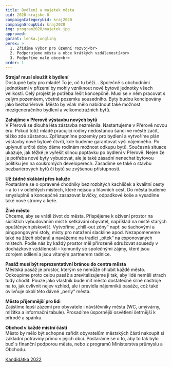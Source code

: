 ```yaml
---
title: Bydlení a majetek města
uid: 2020-krajske-8
campaignCategoryUid: kraj2020
campaignGroupUid: kraj2020
img: program2020/majetek.jpg
approved:
garant: lenka.jungling
perex: >
  1. Zřídíme výbor pro územní rozvoj<br>
  2. Podporujeme města a obce krátkých vzdáleností<br>
  3. Podpoříme malé obce<br>
order: 1
---
```


**Strojař musí sloužit k bydlení** <br>
Dostupné byty pro mladé! To je, oč tu běží… Společně s obchodními jednotkami v přízemí by mohly vzniknout nové bytové jednotky všech velikostí. Celý projekt je potřeba řešit koncepčně.
Musí se v něm pracovat s celým pozemkem, včetně pozemku sousedního. Byty budou koncipovány jako bezbariérové. Město by však mělo nabídnout také možnost mezigeneračního bydlení a velkometrážních bytů.
 
**Zahájíme v Přerově výstavbu nových bytů** <br>
V Přerově se dlouhá léta zástavba nezměnila. Nastartujeme v Přerově novou éru. Pokud totiž mladé pracující rodiny nedostanou šanci ve městě začít, těžko zde zůstanou. Zpřístupníme pozemky pro bydlení a vytvoříme plán výstavby nové bytové čtvrti, kde budeme garantovat výši nájemného.
Po uplynutí určité doby dáme rodinám možnost odkupu bytů. Současná situace ukazuje, jak těžké je vyřešit silnou poptávku po bydlení v Přerově. Nejen že je potřeba nové byty vybudovat, ale je také zásadní nenechat bytovou politiku jen na soukromých developerech. Zasadíme se také o stavbu bezbariérových bytů či bytů se zvýšenou přístupností.
 
**Už žádné skákání přes kaluže** <br>
Postaráme se o opravené chodníky bez rozbitých kachliček a kvalitní cesty – a to i v odlehlých místech, které nejsou u hlavních cest. Do města budeme smysluplně a koncepčně zasazovat lavičky, odpadkové koše a vysadíme také nové stromy a keře. 
 
**Živé město** <br>
Chceme, aby se vrátil život do města. Přispějeme k oživení prostor na sídlištích vybudováním míst k setkávání obyvatel, například na místě starých opuštěných pískovišť. Vytvoříme „chill-out zóny“ např. se šachovými a pingpongovými stoly, místy pro natažení slackline apod. Nezapomeneme také na žízeň občanů a navážeme na tradici „pítek“ na exponovaných místech. Podle nás by každý prostor měl přirozeně sdružovat sousedy v docházkové vzdálenosti – komunity se společnými zájmy, které jsou zdrojem sdílení a jsou vítaným partnerem radnice. 

**Pasáž musí být reprezentativní bránou do centra města** <br> 
Městská pasáž je prostor, kterým se nemůže chlubit každé město. Odkoupíme proto celou pasáž a zrevitalizujeme ji tak, aby lidé neměli strach tudy chodit. Pouze jako vlastník bude mít město dostatečně silné nástroje na to, jak ovlivnit nejev vzhled, ale i pravidla nájemníků pasáže, což také ovlivňuje okolí této dávné „perly“ města.
 
**Město příjemnější pro lidi** <br>
Zajistíme lepší zázemí pro obyvatele i návštěvníky města (WC, umývárny, mlžítka a informační tabule). Prosadíme úspornější osvětlení šetrnější k přírodě a spánku.
 
**Obchod v každé místní části** <br>
Město by mělo být schopné zařídit obyvatelům městských částí nakoupit si základní potraviny přímo v jejich obci. Postaráme se o to, aby to tak bylo buď s finanční podporou města, nebo z programů Ministerstva průmyslu a Obchodu.

[Kandidátka 2022](/volby/2020/krajske/)

